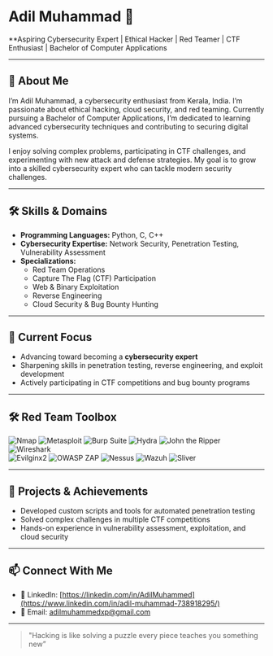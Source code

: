 # Adil Muhammad 👋

**Aspiring Cybersecurity Expert | Ethical Hacker | Red Teamer | CTF Enthusiast | Bachelor of Computer Applications

---

## 📄 About Me
I’m Adil Muhammad, a cybersecurity enthusiast from Kerala, India. I’m passionate about ethical hacking, cloud security, and red teaming. Currently pursuing a Bachelor of Computer Applications, I’m dedicated to learning advanced cybersecurity techniques and contributing to securing digital systems.  

I enjoy solving complex problems, participating in CTF challenges, and experimenting with new attack and defense strategies. My goal is to grow into a skilled cybersecurity expert who can tackle modern security challenges.  

---

## 🛠 Skills & Domains
- **Programming Languages:** Python, C, C++  
- **Cybersecurity Expertise:** Network Security, Penetration Testing, Vulnerability Assessment  
- **Specializations:**  
  - Red Team Operations  
  - Capture The Flag (CTF) Participation  
  - Web & Binary Exploitation  
  - Reverse Engineering  
  - Cloud Security & Bug Bounty Hunting  

---

## 🎯 Current Focus
- Advancing toward becoming a **cybersecurity expert**  
- Sharpening skills in penetration testing, reverse engineering, and exploit development  
- Actively participating in CTF competitions and bug bounty programs  

---

## 🛠 Red Team Toolbox

![Nmap](https://img.shields.io/badge/Nmap-004E89?style=for-the-badge&logo=linux&logoColor=white)
![Metasploit](https://img.shields.io/badge/Metasploit-2C3E50?style=for-the-badge&logo=metasploit&logoColor=white)
![Burp Suite](https://img.shields.io/badge/Burp_Suite-FF6633?style=for-the-badge&logo=burpsuite&logoColor=white)
![Hydra](https://img.shields.io/badge/Hydra-000000?style=for-the-badge)
![John the Ripper](https://img.shields.io/badge/John_the_Ripper-FFD700?style=for-the-badge)
![Wireshark](https://img.shields.io/badge/Wireshark-0055A4?style=for-the-badge)  
![Evilginx2](https://img.shields.io/badge/Evilginx2-8B0000?style=for-the-badge)
![OWASP ZAP](https://img.shields.io/badge/OWASP_ZAP-0A5E2C?style=for-the-badge)
![Nessus](https://img.shields.io/badge/Nessus-CC0000?style=for-the-badge)
![Wazuh](https://img.shields.io/badge/Wazuh-1C1C1C?style=for-the-badge)
![Sliver](https://img.shields.io/badge/Sliver_C2-5A5A5A?style=for-the-badge)


---

## 🚀 Projects & Achievements
- Developed custom scripts and tools for automated penetration testing  
- Solved complex challenges in multiple CTF competitions  
- Hands-on experience in vulnerability assessment, exploitation, and cloud security  

---

## 📫 Connect With Me
- 💼 LinkedIn: [https://linkedin.com/in/AdilMuhammed](https://www.linkedin.com/in/adil-muhammad-738918295/)  
- 📧 Email: adilmuhammedxp@gmail.com  

---

> "Hacking is like solving a puzzle every piece teaches you something new”
